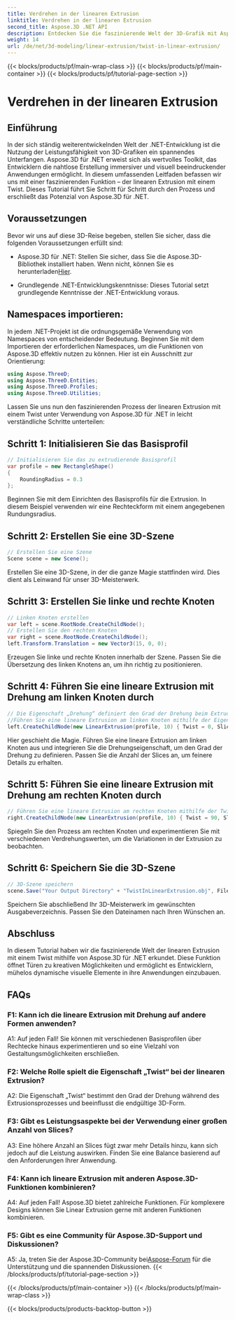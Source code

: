 ```yaml
---
title: Verdrehen in der linearen Extrusion
linktitle: Verdrehen in der linearen Extrusion
second_title: Aspose.3D .NET API
description: Entdecken Sie die faszinierende Welt der 3D-Grafik mit Aspose.3D für .NET. Lernen Sie Schritt für Schritt die lineare Extrusion mit einem Twist.
weight: 14
url: /de/net/3d-modeling/linear-extrusion/twist-in-linear-extrusion/
---
```


{{< blocks/products/pf/main-wrap-class >}}
{{< blocks/products/pf/main-container >}}
{{< blocks/products/pf/tutorial-page-section >}}

# Verdrehen in der linearen Extrusion

## Einführung

In der sich ständig weiterentwickelnden Welt der .NET-Entwicklung ist die Nutzung der Leistungsfähigkeit von 3D-Grafiken ein spannendes Unterfangen. Aspose.3D für .NET erweist sich als wertvolles Toolkit, das Entwicklern die nahtlose Erstellung immersiver und visuell beeindruckender Anwendungen ermöglicht. In diesem umfassenden Leitfaden befassen wir uns mit einer faszinierenden Funktion – der linearen Extrusion mit einem Twist. Dieses Tutorial führt Sie Schritt für Schritt durch den Prozess und erschließt das Potenzial von Aspose.3D für .NET.

## Voraussetzungen

Bevor wir uns auf diese 3D-Reise begeben, stellen Sie sicher, dass die folgenden Voraussetzungen erfüllt sind:

-  Aspose.3D für .NET: Stellen Sie sicher, dass Sie die Aspose.3D-Bibliothek installiert haben. Wenn nicht, können Sie es herunterladen[Hier](https://releases.aspose.com/3d/net/).

- Grundlegende .NET-Entwicklungskenntnisse: Dieses Tutorial setzt grundlegende Kenntnisse der .NET-Entwicklung voraus.

## Namespaces importieren:

In jedem .NET-Projekt ist die ordnungsgemäße Verwendung von Namespaces von entscheidender Bedeutung. Beginnen Sie mit dem Importieren der erforderlichen Namespaces, um die Funktionen von Aspose.3D effektiv nutzen zu können. Hier ist ein Ausschnitt zur Orientierung:

```csharp
using Aspose.ThreeD;
using Aspose.ThreeD.Entities;
using Aspose.ThreeD.Profiles;
using Aspose.ThreeD.Utilities;
```

Lassen Sie uns nun den faszinierenden Prozess der linearen Extrusion mit einem Twist unter Verwendung von Aspose.3D für .NET in leicht verständliche Schritte unterteilen:

## Schritt 1: Initialisieren Sie das Basisprofil

```csharp
// Initialisieren Sie das zu extrudierende Basisprofil
var profile = new RectangleShape()
{
    RoundingRadius = 0.3
};
```

Beginnen Sie mit dem Einrichten des Basisprofils für die Extrusion. In diesem Beispiel verwenden wir eine Rechteckform mit einem angegebenen Rundungsradius.

## Schritt 2: Erstellen Sie eine 3D-Szene

```csharp
// Erstellen Sie eine Szene
Scene scene = new Scene();
```

Erstellen Sie eine 3D-Szene, in der die ganze Magie stattfinden wird. Dies dient als Leinwand für unser 3D-Meisterwerk.

## Schritt 3: Erstellen Sie linke und rechte Knoten

```csharp
// Linken Knoten erstellen
var left = scene.RootNode.CreateChildNode();
// Erstellen Sie den rechten Knoten
var right = scene.RootNode.CreateChildNode();
left.Transform.Translation = new Vector3(15, 0, 0);
```

Erzeugen Sie linke und rechte Knoten innerhalb der Szene. Passen Sie die Übersetzung des linken Knotens an, um ihn richtig zu positionieren.

## Schritt 4: Führen Sie eine lineare Extrusion mit Drehung am linken Knoten durch

```csharp
// Die Eigenschaft „Drehung“ definiert den Grad der Drehung beim Extrudieren des Profils
//Führen Sie eine lineare Extrusion am linken Knoten mithilfe der Eigenschaft „Verdrehen“ und „Scheiben“ durch
left.CreateChildNode(new LinearExtrusion(profile, 10) { Twist = 0, Slices = 100 });
```

Hier geschieht die Magie. Führen Sie eine lineare Extrusion am linken Knoten aus und integrieren Sie die Drehungseigenschaft, um den Grad der Drehung zu definieren. Passen Sie die Anzahl der Slices an, um feinere Details zu erhalten.

## Schritt 5: Führen Sie eine lineare Extrusion mit Drehung am rechten Knoten durch

```csharp
// Führen Sie eine lineare Extrusion am rechten Knoten mithilfe der Twist- und Slices-Eigenschaft durch
right.CreateChildNode(new LinearExtrusion(profile, 10) { Twist = 90, Slices = 100 });
```

Spiegeln Sie den Prozess am rechten Knoten und experimentieren Sie mit verschiedenen Verdrehungswerten, um die Variationen in der Extrusion zu beobachten.

## Schritt 6: Speichern Sie die 3D-Szene

```csharp
// 3D-Szene speichern
scene.Save("Your Output Directory" + "TwistInLinearExtrusion.obj", FileFormat.WavefrontOBJ);
```

Speichern Sie abschließend Ihr 3D-Meisterwerk im gewünschten Ausgabeverzeichnis. Passen Sie den Dateinamen nach Ihren Wünschen an.

## Abschluss

In diesem Tutorial haben wir die faszinierende Welt der linearen Extrusion mit einem Twist mithilfe von Aspose.3D für .NET erkundet. Diese Funktion öffnet Türen zu kreativen Möglichkeiten und ermöglicht es Entwicklern, mühelos dynamische visuelle Elemente in ihre Anwendungen einzubauen.

## FAQs

### F1: Kann ich die lineare Extrusion mit Drehung auf andere Formen anwenden?

A1: Auf jeden Fall! Sie können mit verschiedenen Basisprofilen über Rechtecke hinaus experimentieren und so eine Vielzahl von Gestaltungsmöglichkeiten erschließen.

### F2: Welche Rolle spielt die Eigenschaft „Twist“ bei der linearen Extrusion?

A2: Die Eigenschaft „Twist“ bestimmt den Grad der Drehung während des Extrusionsprozesses und beeinflusst die endgültige 3D-Form.

### F3: Gibt es Leistungsaspekte bei der Verwendung einer großen Anzahl von Slices?

A3: Eine höhere Anzahl an Slices fügt zwar mehr Details hinzu, kann sich jedoch auf die Leistung auswirken. Finden Sie eine Balance basierend auf den Anforderungen Ihrer Anwendung.

### F4: Kann ich lineare Extrusion mit anderen Aspose.3D-Funktionen kombinieren?

A4: Auf jeden Fall! Aspose.3D bietet zahlreiche Funktionen. Für komplexere Designs können Sie Linear Extrusion gerne mit anderen Funktionen kombinieren.

### F5: Gibt es eine Community für Aspose.3D-Support und Diskussionen?

 A5: Ja, treten Sie der Aspose.3D-Community bei[Aspose-Forum](https://forum.aspose.com/c/3d/18) für die Unterstützung und die spannenden Diskussionen.
{{< /blocks/products/pf/tutorial-page-section >}}

{{< /blocks/products/pf/main-container >}}
{{< /blocks/products/pf/main-wrap-class >}}

{{< blocks/products/products-backtop-button >}}
